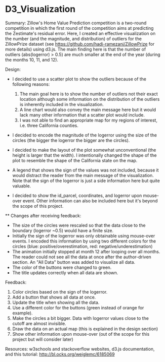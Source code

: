 # D3_Visualization

Summary: Zillow's Home Value Prediction competition is a two-round competition in which the first round of the competition aims at predicting the Zestimate's residual error. Here, I created an effective visualization on the number (and the magnitude, and distribution) of outliers for the ZillowPrize dataset (see https://github.com/hadi-ramezani/ZillowPrize for more details) using d3.js. The main finding here is that the number of outliers (abs(logerror) > 0.5) are much smaller at the end of the year (during the months 10, 11, and 12). 

Design: 
 
* I decided to use a scatter plot to show the outliers because of the following reasons:
	1) The main goal here is to show the number of outliers not their exact location although some information on the distribution of the outliers is inherently included in the visualization.
	2) A line chart would also convey the main message here but it would lack many other information that a scatter plot would include.
	3) I was not able to find an appropriate map for my regions of interest, i.e. three California counties. 

* I decided to encode the magnitude of the logerror using the size of the circles (the bigger the logerror the bigger are the circles).

* I decided to make the layout of the plot somewhat unconventional (the height is larger that the width). I intentionally changed the shape of the plot to resemble the shape of the California state on the map.

* A legend that shows the sign of the values was not included, because it would distract the reader from the main message of the visualization. Note that the sign of the logerror is just a side information here but quite valuable.

* I decided to show the id_parcel, coordinates, and logerror upon mouse-over event. Other information can also be included here but it's beyond the scope of this project.

** Changes after receiving feedback: 
- The size of the circles were rescaled so that the data close to the boundary (logerror ~0.5) would have a finite size.
- Initially the sign of the logerror was only obtainable using mouse-over events. I encoded this information by using two different colors for the circles (blue: positive/overestimation, red: negative/underestimation)
- The animation initially stopped at month 12 after looping over all months. The reader could not see all the data at once after the author-driven section. An "All Data" button was added to visualize all data.
- The color of the buttons were changed to green.  
- The title updates correctly when all data are shown.


Feedback: 
1) Color circles based on the sign of the logerror.
2) Add a button that shows all data at once.
3) Update the title when showing all the data.
4) Use a different color for the buttons (green instead of orange for example).
5) Make the circles a bit bigger. Data with logerror values close to the cutoff are almost invisible. 
6) Draw the data on an actual map (this is explained in the design section)
7) Show other information upon mouse-over (out of the scope for this project but will consider later)

Resources: w3schools and stackoverflow websites, d3.js documentation, and this tutorial: http://bl.ocks.org/weiglemc/6185069



